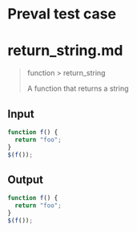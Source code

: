 # Preval test case

# return_string.md

> function > return_string
>
> A function that returns a string

## Input

`````js filename=intro
function f() {
  return "foo";
}
$(f());
`````

## Output

`````js filename=intro
function f() {
  return "foo";
}
$(f());
`````
